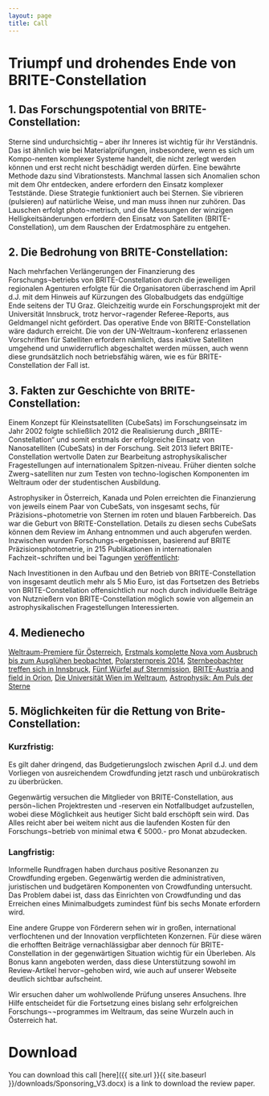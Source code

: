 ```yaml
---
layout: page
title: Call
---
```


# Triumpf und drohendes Ende von BRITE-Constellation


## 1. Das Forschungspotential von BRITE-Constellation:
Sterne sind undurchsichtig – aber ihr Inneres ist wichtig für ihr Verständnis.  Das ist ähnlich wie bei Materialprüfungen, insbesondere, wenn es sich um Kompo-nenten komplexer Systeme handelt, die nicht zerlegt werden können und erst recht nicht beschädigt werden dürfen.  Eine bewährte Methode dazu sind Vibrationstests.  Manchmal lassen sich Anomalien schon mit dem Ohr entdecken, andere erfordern den Einsatz komplexer Teststände.  Diese Strategie funktioniert auch bei Sternen.  Sie vibrieren (pulsieren) auf natürliche Weise, und man muss ihnen nur zuhören.  Das Lauschen erfolgt photo¬metrisch, und die Messungen der winzigen Helligkeitsänderungen erfordern den Einsatz von Satelliten (BRITE-Constellation), um dem Rauschen der Erdatmosphäre zu entgehen.

## 2. Die Bedrohung von BRITE-Constellation: 
Nach mehrfachen Verlängerungen der Finanzierung des Forschungs¬betriebs von BRITE-Constellation durch die jeweiligen regionalen Agenturen erfolgte für die Organisatoren überraschend im April d.J. mit dem Hinweis auf Kürzungen des Globalbudgets das endgültige Ende seitens der TU Graz. Gleichzeitig wurde ein Forschungsprojekt mit der Universität Innsbruck, trotz hervor¬ragender Referee-Reports, aus Geldmangel nicht gefördert. Das operative Ende von BRITE-Constellation wäre dadurch erreicht.  Die von der UN-Weltraum¬konferenz erlassenen Vorschriften für Satelliten erfordern nämlich, dass inaktive Satelliten umgehend und unwiderruflich abgeschaltet werden müssen, auch wenn diese grundsätzlich noch betriebsfähig wären, wie es für BRITE-Constellation der Fall ist.

## 3. Fakten zur Geschichte von BRITE- Constellation:
Einem Konzept für Kleinstsatelliten (CubeSats) im Forschungseinsatz im Jahr 2002 folgte schließlich 2012 die Realisierung durch „BRITE-Constellation“ und somit erstmals der erfolgreiche Einsatz von Nanosatelliten (CubeSats) in der Forschung. Seit 2013 liefert BRITE-Constellation wertvolle Daten zur Bearbeitung astrophysikalischer Fragestellungen auf internationalem Spitzen-niveau. Früher dienten solche Zwerg¬satelliten nur zum Testen von techno-logischen Komponenten im Weltraum oder der studentischen Ausbildung. 

Astrophysiker in Österreich, Kanada und Polen erreichten die Finanzierung von jeweils einem Paar von CubeSats, von insgesamt sechs, für Präzisions¬photometrie von Sternen im roten und blauen Farbbereich. Das war die Geburt von BRITE-Constellation. Details zu diesen sechs CubeSats können dem Review im Anhang entnommen und auch abgerufen werden. Inzwischen wurden Forschungs¬ergebnissen, basierend auf BRITE Präzisionsphotometrie, in 215 Publikationen in internationalen Fachzeit¬schriften und bei Tagungen [veröffentlicht](http://brite-wiki.astro.uni.wroc.pl/bwiki/doku.php?id=bscience): 

Nach Investitionen in den Aufbau und den Betrieb von BRITE-Constellation von insgesamt deutlich mehr als 5 Mio Euro, ist das Fortsetzen des Betriebs von BRITE-Constellation offensichtlich nur noch durch individuelle Beiträge von Nutznießern von BRITE-Constellation möglich sowie von allgemein an astrophysikalischen Fragestellungen Interessierten. 

## 4. Medienecho
[Weltraum-Premiere für Österreich](https://idw-online.de/de/news520765), [Erstmals komplette Nova vom Ausbruch bis zum Ausglühen beobachtet](https://www.derstandard.de/story/2000116835006/erstmals-komplette-nova-vom-ausbruch-bis-zum-ausgluehen-beobachtet), [Polarsternpreis 2014](https://oewf.org/2014/04/der-polarsternpreis-2014-geht-an-otto-koudelka-und-werner-weiss/), [Sternbeobachter treffen sich in Innsbruck](https://tirol.orf.at/v2/news/stories/2791563/), [Fünf Würfel auf Sternmission](https://www.tt.com/artikel/11931908/fuenf-wuerfel-auf-sternenmission), [BRITE-Austria and field in Orion](https://www.univie.ac.at/brite-constellation/2017/05/27/watch-brite-austria-pass-a-small-field-in-orion/), [Die Universität Wien im Weltraum](https://medienportal.univie.ac.at/videos/uni-wien-forscht/detailansicht/artikel/die-universitaet-wien-im-weltraum/), [Astrophysik: Am Puls der Sterne](https://medienportal.univie.ac.at/videos/uni-wien-forscht/detailansicht/artikel/die-universitaet-wien-im-weltraum/)


## 5. Möglichkeiten für die Rettung von Brite-Constellation:
### Kurzfristig:
Es gilt daher dringend, das Budgetierungsloch zwischen April d.J. und dem Vorliegen von ausreichendem Crowdfunding jetzt rasch und unbürokratisch zu überbrücken.

Gegenwärtig versuchen die Mitglieder von BRITE-Constellation, aus persön¬lichen Projektresten und -reserven ein Notfallbudget aufzustellen, wobei diese Möglichkeit aus heutiger Sicht bald erschöpft sein wird. Das Alles reicht aber bei weitem nicht aus die laufenden Kosten für den Forschungs¬betrieb von minimal etwa € 5000.- pro Monat abzudecken. 
### Langfristig: 
Informelle Rundfragen haben durchaus positive Resonanzen zu Crowdfunding ergeben. Gegenwärtig werden die administrativen, juristischen und budgetären Komponenten von Crowdfunding untersucht. Das Problem dabei ist, dass das Einrichten von Crowdfunding und das Erreichen eines Minimalbudgets zumindest fünf bis sechs Monate erfordern wird.

Eine andere Gruppe von Förderern sehen wir in großen, international verflochtenen und der Innovation verpflichteten Konzernen. Für diese wären die erhofften Beiträge vernachlässigbar aber dennoch für BRITE-Constellation in der gegenwärtigen Situation wichtig für ein Überleben. Als Bonus kann angeboten werden, dass diese Unterstützung sowohl im Review-Artikel hervor¬gehoben wird, wie auch auf unserer Webseite deutlich sichtbar aufscheint.

Wir ersuchen daher um wohlwollende Prüfung unseres Ansuchens. Ihre Hilfe entscheidet für die Fortsetzung eines bislang sehr erfolgreichen Forschungs¬¬programmes im Weltraum, das seine Wurzeln auch in Österreich hat.

# Download
You can download this call [here]({{ site.url }}{{ site.baseurl }}/downloads/Sponsoring_V3.docx) is a link to download the review paper.



